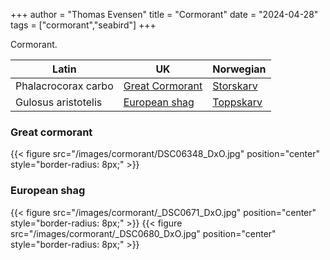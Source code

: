 +++
author = "Thomas Evensen"
title = "Cormorant"
date = "2024-04-28"
tags = ["cormorant","seabird"]
+++

Cormorant.

<!--more-->

| Latin      | UK | Norwegian |
| --------- |  --------- |    --------- |
| Phalacrocorax carbo | [Great Cormorant](https://en.wikipedia.org/wiki/Great_cormorant) | [Storskarv](https://no.wikipedia.org/wiki/Storskarv) |
| Gulosus aristotelis | [European shag](https://en.wikipedia.org/wiki/European_shag) | [Toppskarv](https://no.wikipedia.org/wiki/Toppskarv) |

### Great cormorant

{{< figure src="/images/cormorant/DSC06348_DxO.jpg" position="center" style="border-radius: 8px;" >}}

### European shag

{{< figure src="/images/cormorant/_DSC0671_DxO.jpg" position="center" style="border-radius: 8px;" >}}
{{< figure src="/images/cormorant/_DSC0680_DxO.jpg" position="center" style="border-radius: 8px;" >}}
